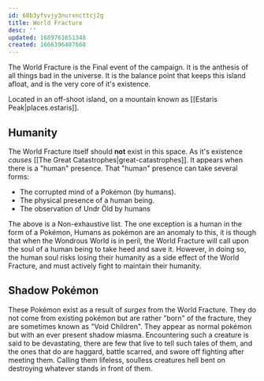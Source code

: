 ```yaml
---
id: 68b3yfsvjy3nurxncttcj2g
title: World Fracture
desc: ''
updated: 1689761651348
created: 1666396407668
---
```

The World Fracture is the Final event of the campaign. It is the anthesis of all things bad in the universe. It is the balance point that keeps this island afloat, and is the very core of it's existence. 

Located in an off-shoot island, on a mountain known as [[Estaris Peak|places.estaris]].


## Humanity
The World Fracture itself should **not** exist in this space. As it's existence *causes* [[The Great Catastrophes|great-catastrophes]]. It appears when there is a "human" presence. That "human" presence can take several forms:
- The corrupted mind of a Pokémon (by humans).
- The physical presence of a human being.
- The observation of Undr Öld by humans

The above is a Non-exhaustive list. The one exception is a human in the form of a Pokémon, Humans as pokémon are an anomaly to this, it is though that when the Wondrous World is in peril, the World Fracture will call upon the soul of a human being to take heed and save it. However, in doing so, the human soul risks losing their humanity as a side effect of the World Fracture, and must actively fight to maintain their humanity.

## Shadow Pokémon
These Pokémon exist as a result of *surges* from the World Fracture. They do not come from existing pokémon but are rather "born" of the fracture, they are sometimes known as "Void Children". They appear as normal pokémon but with an ever present shadow miasma. Encountering such a creature is said to be devastating, there are few that live to tell such tales of them, and the ones that do are haggard, battle scarred, and swore off fighting after meeting them. Calling them lifeless, soulless creatures hell bent on destroying whatever stands in front of them.